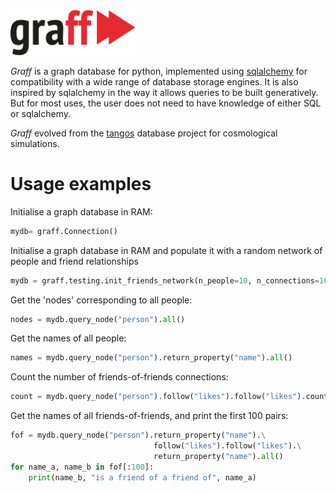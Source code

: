 <img src="docs/graff.svg" width=200 title="graff">

_Graff_ is a graph database for python, implemented using [sqlalchemy](http://www.sqlalchemy.org) for 
compatibility with a wide range of database storage engines. It is also inspired by sqlalchemy in the way it
allows queries to be built generatively. But for most uses, the user does not need to have knowledge of
either SQL or sqlalchemy. 

_Graff_ evolved from the [tangos](pynbody.github.io/tangos) database project for cosmological simulations.

# Usage examples

Initialise a graph database in RAM:

```python
mydb= graff.Connection()
```

Initialise a graph database in RAM and populate it with a random network of
people and friend relationships
```python
mydb = graff.testing.init_friends_network(n_people=10, n_connections=100)
```

Get the 'nodes' corresponding to all people:

```python
nodes = mydb.query_node("person").all()
```

Get the names of all people:

```python
names = mydb.query_node("person").return_property("name").all()
```

Count the number of friends-of-friends connections:
```python
count = mydb.query_node("person").follow("likes").follow("likes").count()
```

Get the names of all friends-of-friends, and print the first 100 pairs:
```python
fof = mydb.query_node("person").return_property("name").\
                                follow("likes").follow("likes").\
                                return_property("name").all()
for name_a, name_b in fof[:100]:
    print(name_b, "is a friend of a friend of", name_a)
```
